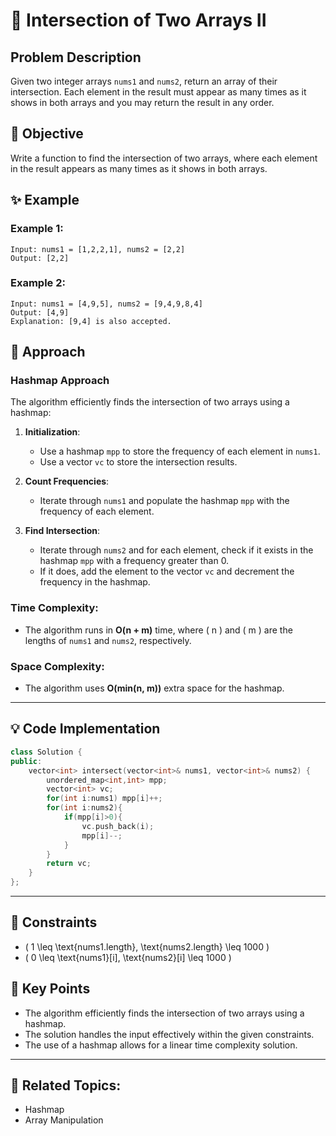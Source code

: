 # 🔢 **Intersection of Two Arrays II**

## Problem Description

Given two integer arrays `nums1` and `nums2`, return an array of their intersection. Each element in the result must appear as many times as it shows in both arrays and you may return the result in any order.

## 🎯 **Objective**

Write a function to find the intersection of two arrays, where each element in the result appears as many times as it shows in both arrays.

## ✨ **Example**

### Example 1:
```plaintext
Input: nums1 = [1,2,2,1], nums2 = [2,2]
Output: [2,2]
```

### Example 2:
```plaintext
Input: nums1 = [4,9,5], nums2 = [9,4,9,8,4]
Output: [4,9]
Explanation: [9,4] is also accepted.
```

## 🚀 **Approach**

### **Hashmap Approach**

The algorithm efficiently finds the intersection of two arrays using a hashmap:

1. **Initialization**:
   - Use a hashmap `mpp` to store the frequency of each element in `nums1`.
   - Use a vector `vc` to store the intersection results.

2. **Count Frequencies**:
   - Iterate through `nums1` and populate the hashmap `mpp` with the frequency of each element.

3. **Find Intersection**:
   - Iterate through `nums2` and for each element, check if it exists in the hashmap `mpp` with a frequency greater than 0.
   - If it does, add the element to the vector `vc` and decrement the frequency in the hashmap.

### **Time Complexity**:
- The algorithm runs in **O(n + m)** time, where \( n \) and \( m \) are the lengths of `nums1` and `nums2`, respectively.

### **Space Complexity**:
- The algorithm uses **O(min(n, m))** extra space for the hashmap.

---

## 💡 **Code Implementation**

```cpp
class Solution {
public:
    vector<int> intersect(vector<int>& nums1, vector<int>& nums2) {
        unordered_map<int,int> mpp;
        vector<int> vc;
        for(int i:nums1) mpp[i]++;
        for(int i:nums2){
            if(mpp[i]>0){
                vc.push_back(i);
                mpp[i]--;
            }
        }
        return vc;
    }
};
```

---

## 🔧 **Constraints**

- \( 1 \leq \text{nums1.length}, \text{nums2.length} \leq 1000 \)
- \( 0 \leq \text{nums1}[i], \text{nums2}[i] \leq 1000 \)

## 🌟 **Key Points**

- The algorithm efficiently finds the intersection of two arrays using a hashmap.
- The solution handles the input effectively within the given constraints.
- The use of a hashmap allows for a linear time complexity solution.

---

## 🔗 **Related Topics**:
- Hashmap
- Array Manipulation